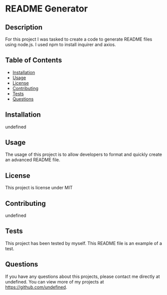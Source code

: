 # README Generator
  
  ## Description 
  For this project I was tasked to create a code to generate README files using node.js. I used npm to install inquirer and axios.  
  ## Table of Contents
  * [Installation](#installation)
  * [Usage](#usage)
  * [License](#license)
  * [Contributing](#contributing)
  * [Tests](#tests)
  * [Questions](#questions)
  
  ## Installation 
  undefined
  ## Usage 
  The usage of this project is to allow developers to format and quickly create an advanced README file.
  ## License 
  This project is license under MIT
  ## Contributing 
  undefined
  ## Tests
  This project has been tested by myself.  This README file is an example of a test.
  ## Questions
  If you have any questions about this projects, please contact me directly at undefined. You can view more of my projects at https://github.com/undefined.
